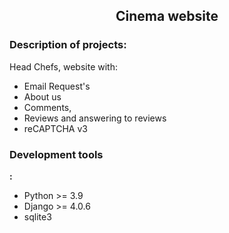 <h2 align="center">Cinema website</h2>


### Description of projects:
Head Chefs, website with:
- Email Request's
- About us
- Comments,
- Reviews and answering to reviews
- reCAPTCHA v3


### Development tools
**:**
- Python >= 3.9
- Django >= 4.0.6
- sqlite3
